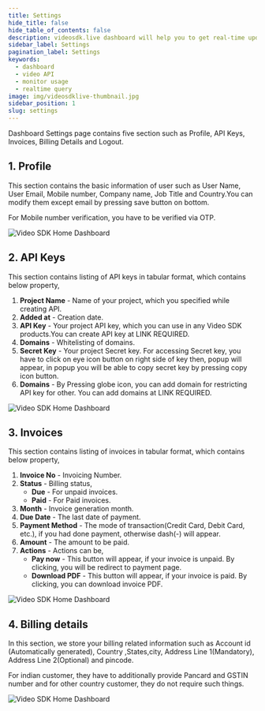 ```yaml
---
title: Settings
hide_title: false
hide_table_of_contents: false
description: videosdk.live dashboard will help you to get real-time updates of all the meetings, live streams and videos. It will also help you to monitor services.
sidebar_label: Settings
pagination_label: Settings
keywords:
  - dashboard
  - video API
  - monitor usage
  - realtime query
image: img/videosdklive-thumbnail.jpg
sidebar_position: 1
slug: settings
---
```


Dashboard Settings page contains five section such as Profile, API Keys, Invoices, Billing Details and Logout.

## 1. Profile

This section contains the basic information of user such as User Name, User Email, Mobile number, Company name, Job Title and Country.You can modify them except email by pressing save button on bottom.

For Mobile number verification, you have to be verified via OTP.

![Video SDK Home Dashboard](/img/dashboard/setting-profile.png)

## 2. API Keys

This section contains listing of API keys in tabular format, which contains below property,

1. **Project Name** - Name of your project, which you specified while creating API.
2. **Added at** - Creation date.
3. **API Key** - Your project API key, which you can use in any Video SDK products.You can create API key at LINK REQUIRED.
4. **Domains** - Whitelisting of domains.
5. **Secret Key** - Your project Secret key. For accessing Secret key, you have to click on eye icon button on right side of key then, popup will appear, in popup you will be able to copy secret key by pressing copy icon button.
6. **Domains** - By Pressing globe icon, you can add domain for restricting API key for other. You can add domains at LINK REQUIRED.

![Video SDK Home Dashboard](/img/dashboard/setting-apikey.png)

## 3. Invoices

This section contains listing of invoices in tabular format, which contains below property,

1. **Invoice No** - Invoicing Number.
2. **Status** - Billing status,
   - **Due** - For unpaid invoices.
   - **Paid** - For Paid invoices.
3. **Month** - Invoice generation month.
4. **Due Date** - The last date of payment.
5. **Payment Method** - The mode of transaction(Credit Card, Debit Card, etc.), if you had done payment, otherwise dash(-) will appear.
6. **Amount** - The amount to be paid.
7. **Actions** - Actions can be,
   - **Pay now** - This button will appear, if your invoice is unpaid. By clicking, you will be redirect to payment page.
   - **Download PDF** - This button will appear, if your invoice is paid. By clicking, you can download invoice PDF.

![Video SDK Home Dashboard](/img/dashboard/setting-invoice.png)

## 4. Billing details

In this section, we store your billing related information such as Account id (Automatically generated), Country ,States,city, Address Line 1(Mandatory), Address Line 2(Optional) and pincode.

For indian customer, they have to additionally provide Pancard and GSTIN number and for other country customer, they do not require such things.

![Video SDK Home Dashboard](/img/dashboard/setting-billing.png)
